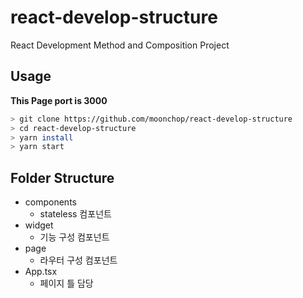 # react-develop-structure
React Development Method and Composition Project  
## Usage
**This Page port is 3000**
```sh
> git clone https://github.com/moonchop/react-develop-structure
> cd react-develop-structure
> yarn install
> yarn start
```


## Folder Structure
  - components
    - stateless 컴포넌트
  - widget
    - 기능 구성 컴포넌트
  - page
    - 라우터 구성 컴포넌트
  - App.tsx
    - 페이지 틀 담당
